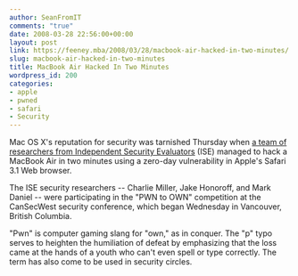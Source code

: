```yaml
---
author: SeanFromIT
comments: "true"
date: 2008-03-28 22:56:00+00:00
layout: post
link: https://feeney.mba/2008/03/28/macbook-air-hacked-in-two-minutes/
slug: macbook-air-hacked-in-two-minutes
title: MacBook Air Hacked In Two Minutes
wordpress_id: 200
categories:
- apple
- pwned
- safari
- Security
---
```


Mac OS X's reputation for security was tarnished Thursday when [a team of researchers from Independent Security Evaluators](http://www.informationweek.com/software/showArticle.jhtml?articleID=207000434) (ISE) managed to hack a MacBook Air in two minutes using a zero-day vulnerability in Apple's Safari 3.1 Web browser.  
  
The ISE security researchers -- Charlie Miller, Jake Honoroff, and Mark Daniel -- were participating in the "PWN to OWN" competition at the CanSecWest security conference, which began Wednesday in Vancouver, British Columbia.  
  
"Pwn" is computer gaming slang for "own," as in conquer. The "p" typo serves to heighten the humiliation of defeat by emphasizing that the loss came at the hands of a youth who can't even spell or type correctly. The term has also come to be used in security circles.
